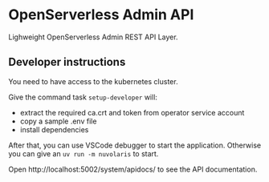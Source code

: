 # OpenServerless Admin API

Lighweight OpenServerless Admin REST API Layer.


## Developer instructions

You need to have access to the kubernetes cluster.

Give the command task `setup-developer` will:

- extract the required ca.crt and token from operator service account
- copy a sample .env file
- install dependencies

After that, you can use VSCode debugger to start the application.
Otherwise you can give an `uv run -m nuvolaris` to start.

Open http://localhost:5002/system/apidocs/ to see the API documentation.
